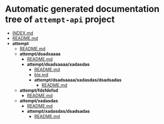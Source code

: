 # Automatic generated documentation tree of `attempt-api` project 
   - [INDEX.md](INDEX.md)
   - [README.md](README.md)
   - __attempt__
     - [README.md](attempt/README.md)
     - __attempt/dsadsaaaa__
       - [README.md](attempt/dsadsaaaa/README.md)
       - __attempt/dsadsaaaa/xadasdas__
         - [README.md](attempt/dsadsaaaa/xadasdas/README.md)
         - [ble.md](attempt/dsadsaaaa/xadasdas/ble.md)
         - __attempt/dsadsaaaa/xadasdas/dsadsadas__
           - [README.md](attempt/dsadsaaaa/xadasdas/dsadsadas/README.md)
     - __attempt/fdsfdsfsd__
       - [README.md](attempt/fdsfdsfsd/README.md)
     - __attempt/xadasdas__
       - [README.md](attempt/xadasdas/README.md)
       - __attempt/xadasdas/dsadsadas__
         - [README.md](attempt/xadasdas/dsadsadas/README.md)
